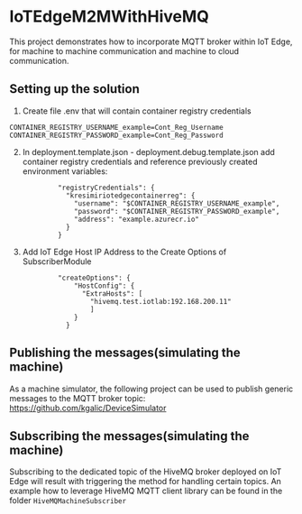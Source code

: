 # IoTEdgeM2MWithHiveMQ

This project demonstrates how to incorporate MQTT broker within IoT Edge, for machine to machine communication and machine to cloud communication.

## Setting up the solution
1. Create file .env that will contain container registry credentials

```
CONTAINER_REGISTRY_USERNAME_example=Cont_Reg_Username
CONTAINER_REGISTRY_PASSWORD_example=Cont_Reg_Password
```

2. In deployment.template.json - deployment.debug.template.json add container registry credentials and reference previously created environment variables:

```
            "registryCredentials": {
              "kresimiriotedgecontainerreg": {
                "username": "$CONTAINER_REGISTRY_USERNAME_example",
                "password": "$CONTAINER_REGISTRY_PASSWORD_example",
                "address": "example.azurecr.io"
              }
            }
```

3. Add IoT Edge Host IP Address to the Create Options of SubscriberModule
```
            "createOptions": {
                "HostConfig": {
                  "ExtraHosts": [
                    "hivemq.test.iotlab:192.168.200.11"
                    ]
                }
              }
```

## Publishing the messages(simulating the machine)

As a machine simulator, the following project can be used to publish generic messages to the MQTT broker topic:
https://github.com/kgalic/DeviceSimulator


## Subscribing the messages(simulating the machine)

Subscribing to the dedicated topic of the HiveMQ broker deployed on IoT Edge will result with triggering the method for handling certain topics. An example how to leverage HiveMQ MQTT client library can be found in the folder `HiveMQMachineSubscriber`
